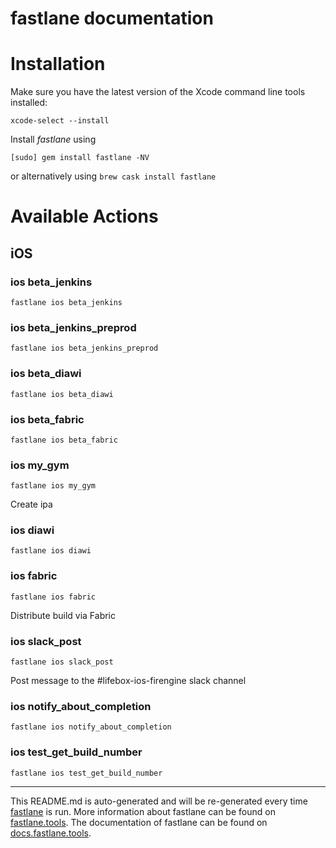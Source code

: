 fastlane documentation
================
# Installation

Make sure you have the latest version of the Xcode command line tools installed:

```
xcode-select --install
```

Install _fastlane_ using
```
[sudo] gem install fastlane -NV
```
or alternatively using `brew cask install fastlane`

# Available Actions
## iOS
### ios beta_jenkins
```
fastlane ios beta_jenkins
```

### ios beta_jenkins_preprod
```
fastlane ios beta_jenkins_preprod
```

### ios beta_diawi
```
fastlane ios beta_diawi
```

### ios beta_fabric
```
fastlane ios beta_fabric
```

### ios my_gym
```
fastlane ios my_gym
```
Create ipa
### ios diawi
```
fastlane ios diawi
```

### ios fabric
```
fastlane ios fabric
```
Distribute build via Fabric
### ios slack_post
```
fastlane ios slack_post
```
Post message to the #lifebox-ios-firengine slack channel
### ios notify_about_completion
```
fastlane ios notify_about_completion
```

### ios test_get_build_number
```
fastlane ios test_get_build_number
```


----

This README.md is auto-generated and will be re-generated every time [fastlane](https://fastlane.tools) is run.
More information about fastlane can be found on [fastlane.tools](https://fastlane.tools).
The documentation of fastlane can be found on [docs.fastlane.tools](https://docs.fastlane.tools).

